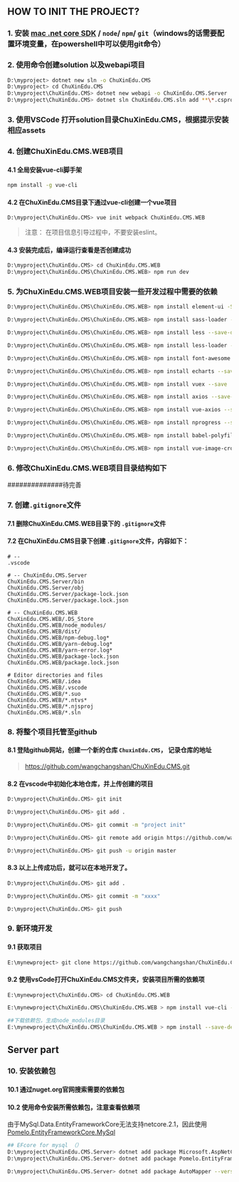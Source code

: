 ## HOW TO INIT THE PROJECT?

### 1. 安装 [mac .net core SDK](https://download.microsoft.com/download/E/8/A/E8AF2EE0-5DDA-4420-A395-D1A50EEFD83E/dotnet-sdk-2.1.401-osx-gs-x64.pkg) / `node`/ `npm`/ `git`（windows的话需要配置环境变量，在powershell中可以使用git命令）

### 2. 使用命令创建solution 以及webapi项目

```bash
D:\myproject> dotnet new sln -o ChuXinEdu.CMS
D:\myproject> cd ChuXinEdu.CMS
D:\myproject\ChuXinEdu.CMS> dotnet new webapi -o ChuXinEdu.CMS.Server
D:\myproject\ChuXinEdu.CMS> dotnet sln ChuXinEdu.CMS.sln add **\*.csproj
```

### 3. 使用VSCode 打开solution目录ChuXinEdu.CMS，根据提示安装相应assets

### 4. 创建ChuXinEdu.CMS.WEB项目
#### 4.1 全局安装vue-cli脚手架
```bash
npm install -g vue-cli
```
#### 4.2 在ChuXinEdu.CMS目录下通过vue-cli创建一个vue项目
```bash
D:\myproject\ChuXinEdu.CMS> vue init webpack ChuXinEdu.CMS.WEB
```
> 注意： 在项目信息引导过程中，不要安装eslint。

#### 4.3 安装完成后，编译运行查看是否创建成功
```bash
D:\myproject\ChuXinEdu.CMS> cd ChuXinEdu.CMS.WEB
D:\myproject\ChuXinEdu.CMS\ChuXinEdu.CMS.WEB> npm run dev
```

### 5. 为ChuXinEdu.CMS.WEB项目安装一些开发过程中需要的依赖
```bash
D:\myproject\ChuXinEdu.CMS\ChuXinEdu.CMS.WEB> npm install element-ui -S

D:\myproject\ChuXinEdu.CMS\ChuXinEdu.CMS.WEB> npm install sass-loader --save-dev

D:\myproject\ChuXinEdu.CMS\ChuXinEdu.CMS.WEB> npm install less --save-dev

D:\myproject\ChuXinEdu.CMS\ChuXinEdu.CMS.WEB> npm install less-loader --save-dev

D:\myproject\ChuXinEdu.CMS\ChuXinEdu.CMS.WEB> npm install font-awesome --save-dev

D:\myproject\ChuXinEdu.CMS\ChuXinEdu.CMS.WEB> npm install echarts --save

D:\myproject\ChuXinEdu.CMS\ChuXinEdu.CMS.WEB> npm install vuex --save

D:\myproject\ChuXinEdu.CMS\ChuXinEdu.CMS.WEB> npm install axios --save-dev

D:\myproject\ChuXinEdu.CMS\ChuXinEdu.CMS.WEB> npm install vue-axios --save

D:\myproject\ChuXinEdu.CMS\ChuXinEdu.CMS.WEB> npm install nprogress --save

D:\myproject\ChuXinEdu.CMS\ChuXinEdu.CMS.WEB> npm install babel-polyfill --save-dev

D:\myproject\ChuXinEdu.CMS\ChuXinEdu.CMS.WEB> npm install vue-image-crop-upload  --save-dev
```

### 6. 修改ChuXinEdu.CMS.WEB项目目录结构如下

##############待完善



### 7. 创建`.gitignore`文件

#### 7.1 删除ChuXinEdu.CMS.WEB目录下的 `.gitignore`文件
#### 7.2 在ChuXinEdu.CMS目录下创建 `.gitignore`文件，内容如下：
```gitignore
# --
.vscode

# -- ChuXinEdu.CMS.Server
ChuXinEdu.CMS.Server/bin
ChuXinEdu.CMS.Server/obj
ChuXinEdu.CMS.Server/package-lock.json
ChuXinEdu.CMS.Server/package.lock.json

# -- ChuXinEdu.CMS.WEB
ChuXinEdu.CMS.WEB/.DS_Store
ChuXinEdu.CMS.WEB/node_modules/
ChuXinEdu.CMS.WEB/dist/
ChuXinEdu.CMS.WEB/npm-debug.log*
ChuXinEdu.CMS.WEB/yarn-debug.log*
ChuXinEdu.CMS.WEB/yarn-error.log*
ChuXinEdu.CMS.WEB/package-lock.json
ChuXinEdu.CMS.WEB/package.lock.json

# Editor directories and files
ChuXinEdu.CMS.WEB/.idea
ChuXinEdu.CMS.WEB/.vscode
ChuXinEdu.CMS.WEB/*.suo
ChuXinEdu.CMS.WEB/*.ntvs*
ChuXinEdu.CMS.WEB/*.njsproj
ChuXinEdu.CMS.WEB/*.sln
```

### 8. 将整个项目托管至github
####  8.1 登陆github网站，创建一个新的仓库 `ChuxinEdu.CMS`， 记录仓库的地址
> https://github.com/wangchangshan/ChuXinEdu.CMS.git
####  8.2 在vscode中初始化本地仓库，并上传创建的项目
```bash
D:\myproject\ChuXinEdu.CMS> git init

D:\myproject\ChuXinEdu.CMS> git add .

D:\myproject\ChuXinEdu.CMS> git commit -m "project init"

D:\myproject\ChuXinEdu.CMS> git remote add origin https://github.com/wangchangshan/ChuXinEdu.CMS.git

D:\myproject\ChuXinEdu.CMS> git push -u origin master
```
####  8.3 以上上传成功后，就可以在本地开发了。
```bash
D:\myproject\ChuXinEdu.CMS> git add .

D:\myproject\ChuXinEdu.CMS> git commit -m "xxxx"

D:\myproject\ChuXinEdu.CMS> git push
```

### 9. 新环境开发

#### 9.1 获取项目
```bash
E:\mynewproject> git clone https://github.com/wangchangshan/ChuXinEdu.CMS.git
```
#### 9.2 使用vsCode打开ChuXinEdu.CMS文件夹，安装项目所需的依赖项
```bash
E:\mynewproject\ChuXinEdu.CMS> cd ChuXinEdu.CMS.WEB

E:\mynewproject\ChuXinEdu.CMS\ChuXinEdu.CMS.WEB > npm install vue-cli -g

##下载依赖包，生成node_modules目录
E:\mynewproject\ChuXinEdu.CMS\ChuXinEdu.CMS.WEB > npm install --save-dev
```
## Server part
### 10. 安装依赖包
#### 10.1 通过nuget.org官网搜索需要的依赖包
#### 10.2 使用命令安装所需依赖包，注意查看依赖项
由于MySql.Data.EntityFrameworkCore无法支持netcore.2.1，因此使用[Pomelo.EntityFrameworkCore.MySql](https://github.com/PomeloFoundation/Pomelo.EntityFrameworkCore.MySql)
```bash
## EFcore for mysql （）
D:\myproject\ChuXinEdu.CMS.Server> dotnet add package Microsoft.AspNetCore.All --version 2.1.2
D:\myproject\ChuXinEdu.CMS.Server> dotnet add package Pomelo.EntityFrameworkCore.MySql --version 2.1.1

D:\myproject\ChuXinEdu.CMS.Server> dotnet add package AutoMapper --version 7.0.1
```


